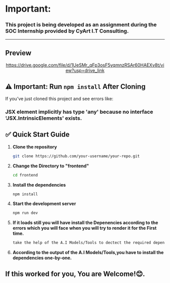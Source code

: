 
# Important:
### This project is being developed as an assignment during the SOC Internship provided by CyArt I.T Consulting.
---

## Preview
<div align="center">
 
https://drive.google.com/file/d/1UeSMr_qFp3osF5yqmnzRSAr60HAEXv8t/view?usp=drive_link
</div>

## ⚠️ Important: Run `npm install` After Cloning

If you’ve just cloned this project and see errors like:

### JSX element implicitly has type 'any' because no interface 'JSX.IntrinsicElements' exists. ###

## ✅ Quick Start Guide

1. **Clone the repository**
   ```bash
   git clone https://github.com/your-username/your-repo.git
3. **Change the Directory to "frontend"**
   ```bash
   cd frontend
4. **Install the dependencies**
   ```bash
   npm install
5. **Start the development server**
   ```bash
   npm run dev
6. **If it loads still you will have install the Depenencies according to the errors which you will face when you will try to render it for the First time.**
   ```bash
   take the help of the A.I Models/Tools to dectect the required dependencies
7. **According to the output of the A.I Models/Tools,you have to install the dependencies one-by-one.**   
## If this worked for you, You are Welcome!😊.

   



